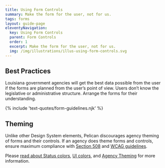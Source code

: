 ```yaml
---
title: Using Form Controls
summary: Make the form for the user, not for us.
tags: forms
layout: guide-page
eleventyNavigation:
  key: Using Form Controls
  parent: Form Controls
  order: 1
  excerpt: Make the form for the user, not for us.
  img: /img/illustrations/illus-using-form-controls.svg
---
```


## Best Practices

Louisiana government agencies will get the best data possible from the user if the forms are planned from the user’s point of view. Users don’t know the legislative or administrative structure. Arrange the forms for their understanding.

{% include 'text-quotes/form-guidelines.njk' %}
    
## Theming

Unlike other Design System elements, Pelican discourages agency theming of forms and their controls. If an agency does theme forms and controls, ensure maximum compliance with <a href="https://www.section508.gov/" target="_blank">Section 508</a> and <a href="https://www.w3.org/TR/WCAG21/" target="_blank">WCAG guidelines</a>.

Please [read about Status colors](/foundation/status-colors/), [UI colors](/foundation/ui-colors/), and [Agency Theming](/foundation/agency-theming/) for more information.
